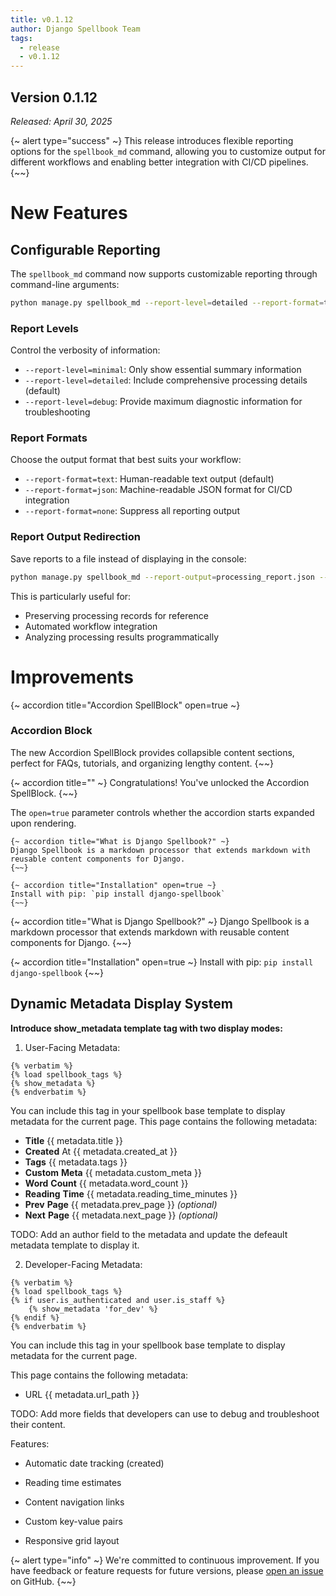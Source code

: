 ```yaml
---
title: v0.1.12
author: Django Spellbook Team
tags:
  - release
  - v0.1.12
---
```

## **Version 0.1.12**

*Released: April 30, 2025*

{~ alert type="success" ~}
This release introduces flexible reporting options for the `spellbook_md` command, allowing you to customize output for different workflows and enabling better integration with CI/CD pipelines.
{~~}

# New Features

## Configurable Reporting

The `spellbook_md` command now supports customizable reporting through command-line arguments:

```bash
python manage.py spellbook_md --report-level=detailed --report-format=text
```

### Report Levels

Control the verbosity of information:

- `--report-level=minimal`: Only show essential summary information
- `--report-level=detailed`: Include comprehensive processing details (default)
- `--report-level=debug`: Provide maximum diagnostic information for troubleshooting

### Report Formats

Choose the output format that best suits your workflow:

- `--report-format=text`: Human-readable text output (default)
- `--report-format=json`: Machine-readable JSON format for CI/CD integration
- `--report-format=none`: Suppress all reporting output

### Report Output Redirection

Save reports to a file instead of displaying in the console:

```bash
python manage.py spellbook_md --report-output=processing_report.json --report-format=json
```

This is particularly useful for:

- Preserving processing records for reference
- Automated workflow integration
- Analyzing processing results programmatically

# Improvements

{~ accordion title="Accordion SpellBlock" open=true ~}

### Accordion Block
The new Accordion SpellBlock provides collapsible content sections, perfect for FAQs, tutorials, and organizing lengthy content.
{~~}

{~ accordion title="" ~}
Congratulations! You've unlocked the Accordion SpellBlock.
{~~}

The `open=true` parameter controls whether the accordion starts expanded upon rendering.

```django
{~ accordion title="What is Django Spellbook?" ~}
Django Spellbook is a markdown processor that extends markdown with reusable content components for Django.
{~~}

{~ accordion title="Installation" open=true ~}
Install with pip: `pip install django-spellbook`
{~~}
```

{~ accordion title="What is Django Spellbook?" ~}
Django Spellbook is a markdown processor that extends markdown with reusable content components for Django.
{~~}

{~ accordion title="Installation" open=true ~}
Install with pip: `pip install django-spellbook`
{~~}

## Dynamic Metadata Display System

**Introduce show_metadata template tag with two display modes:**

1. User-Facing Metadata:

```django
{% verbatim %}
{% load spellbook_tags %}
{% show_metadata %}
{% endverbatim %}
```

You can include this tag in your spellbook base template to display metadata for the current page. This page contains the following metadata:

- **Title** {{ metadata.title }}
- **Created** At {{ metadata.created_at }}
- **Tags** {{ metadata.tags }}
- **Custom** **Meta** {{ metadata.custom_meta }}
- **Word** **Count** {{ metadata.word_count }}
- **Reading** **Time** {{ metadata.reading_time_minutes }}
- **Prev** **Page** {{ metadata.prev_page }} *(optional)*
- **Next** **Page** {{ metadata.next_page }} *(optional)*

TODO: Add an author field to the metadata and update the defeault metadata template to display it.

2. Developer-Facing Metadata:

```django
{% verbatim %}
{% load spellbook_tags %}
{% if user.is_authenticated and user.is_staff %}
    {% show_metadata 'for_dev' %}
{% endif %}
{% endverbatim %}
```

You can include this tag in your spellbook base template to display metadata for the current page.

This page contains the following metadata:

- URL {{ metadata.url_path }}

TODO: Add more fields that developers can use to debug and troubleshoot their content.

Features:

- Automatic date tracking (created)

- Reading time estimates

- Content navigation links

- Custom key-value pairs

- Responsive grid layout

{~ alert type="info" ~}
We're committed to continuous improvement. If you have feedback or feature requests for future versions, please [open an issue](https://github.com/smattymatty/django_spellbook/issues) on GitHub.
{~~}
